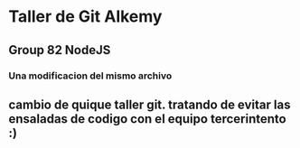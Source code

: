 # Taller de Git Alkemy

## Group 82 NodeJS

### Una modificacion del mismo archivo

## cambio de quique taller git. tratando de evitar las ensaladas de codigo con el equipo tercerintento :)
